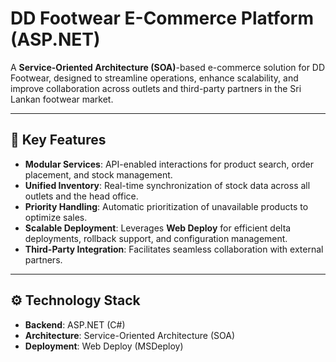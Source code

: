 # DD Footwear E-Commerce Platform (ASP.NET)

A **Service-Oriented Architecture (SOA)**-based e-commerce solution for DD Footwear, designed to streamline operations, enhance scalability, and improve collaboration across outlets and third-party partners in the Sri Lankan footwear market.

---

## 🚀 Key Features
- **Modular Services**: API-enabled interactions for product search, order placement, and stock management.
- **Unified Inventory**: Real-time synchronization of stock data across all outlets and the head office.
- **Priority Handling**: Automatic prioritization of unavailable products to optimize sales.
- **Scalable Deployment**: Leverages **Web Deploy** for efficient delta deployments, rollback support, and configuration management.
- **Third-Party Integration**: Facilitates seamless collaboration with external partners.

---

## ⚙️ Technology Stack
- **Backend**: ASP.NET (C#)
- **Architecture**: Service-Oriented Architecture (SOA)
- **Deployment**: Web Deploy (MSDeploy)


